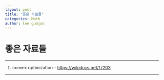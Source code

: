 ```yaml
---
layout: post
title: "좋은 자료들"
categories: Math
author: lee gunjun
---
```


# 좋은 자료들

----

1. convex optimization - <https://wikidocs.net/17203>


----

